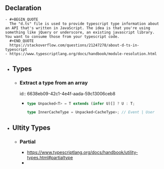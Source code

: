 ## Declaration
	- #+BEGIN_QUOTE
	  The "d.ts" file is used to provide typescript type information about an API that's written in JavaScript. The idea is that you're using something like jQuery or underscore, an existing javascript library. You want to consume those from your typescript code.
	  #+END_QUOTE
	  https://stackoverflow.com/questions/21247278/about-d-ts-in-typescript
	- https://www.typescriptlang.org/docs/handbook/module-resolution.html
- ## Types
	- ### Extract a type from an array
	  id:: 6638eb09-42c1-4e4f-aada-59c13006ceb8
		- ```ts
		  type Unpacked<T> = T extends (infer U)[] ? U : T;
		  
		  type InnerCacheType = Unpacked<CacheType>; // Event | User
		  ```
- ## Ultity Types
	- ### Partial<Type>
		- https://www.typescriptlang.org/docs/handbook/utility-types.html#partialtype
		-